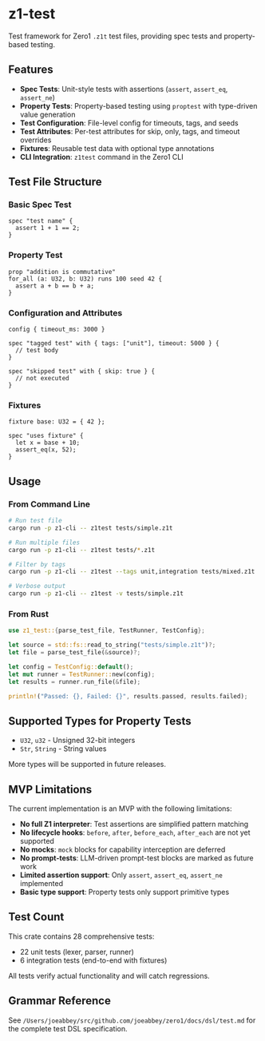 # z1-test

Test framework for Zero1 `.z1t` test files, providing spec tests and property-based testing.

## Features

- **Spec Tests**: Unit-style tests with assertions (`assert`, `assert_eq`, `assert_ne`)
- **Property Tests**: Property-based testing using `proptest` with type-driven value generation
- **Test Configuration**: File-level config for timeouts, tags, and seeds
- **Test Attributes**: Per-test attributes for skip, only, tags, and timeout overrides
- **Fixtures**: Reusable test data with optional type annotations
- **CLI Integration**: `z1test` command in the Zero1 CLI

## Test File Structure

### Basic Spec Test

```z1t
spec "test name" {
  assert 1 + 1 == 2;
}
```

### Property Test

```z1t
prop "addition is commutative"
for_all (a: U32, b: U32) runs 100 seed 42 {
  assert a + b == b + a;
}
```

### Configuration and Attributes

```z1t
config { timeout_ms: 3000 }

spec "tagged test" with { tags: ["unit"], timeout: 5000 } {
  // test body
}

spec "skipped test" with { skip: true } {
  // not executed
}
```

### Fixtures

```z1t
fixture base: U32 = { 42 };

spec "uses fixture" {
  let x = base + 10;
  assert_eq(x, 52);
}
```

## Usage

### From Command Line

```bash
# Run test file
cargo run -p z1-cli -- z1test tests/simple.z1t

# Run multiple files
cargo run -p z1-cli -- z1test tests/*.z1t

# Filter by tags
cargo run -p z1-cli -- z1test --tags unit,integration tests/mixed.z1t

# Verbose output
cargo run -p z1-cli -- z1test -v tests/simple.z1t
```

### From Rust

```rust
use z1_test::{parse_test_file, TestRunner, TestConfig};

let source = std::fs::read_to_string("tests/simple.z1t")?;
let file = parse_test_file(&source)?;

let config = TestConfig::default();
let mut runner = TestRunner::new(config);
let results = runner.run_file(&file);

println!("Passed: {}, Failed: {}", results.passed, results.failed);
```

## Supported Types for Property Tests

- `U32`, `u32` - Unsigned 32-bit integers
- `Str`, `String` - String values

More types will be supported in future releases.

## MVP Limitations

The current implementation is an MVP with the following limitations:

- **No full Z1 interpreter**: Test assertions are simplified pattern matching
- **No lifecycle hooks**: `before`, `after`, `before_each`, `after_each` are not yet supported
- **No mocks**: `mock` blocks for capability interception are deferred
- **No prompt-tests**: LLM-driven prompt-test blocks are marked as future work
- **Limited assertion support**: Only `assert`, `assert_eq`, `assert_ne` implemented
- **Basic type support**: Property tests only support primitive types

## Test Count

This crate contains 28 comprehensive tests:
- 22 unit tests (lexer, parser, runner)
- 6 integration tests (end-to-end with fixtures)

All tests verify actual functionality and will catch regressions.

## Grammar Reference

See `/Users/joeabbey/src/github.com/joeabbey/zero1/docs/dsl/test.md` for the complete test DSL specification.
